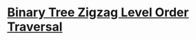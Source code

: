 # [Binary Tree Zigzag Level Order Traversal](https://leetcode.com/problems/binary-tree-zigzag-level-order-traversal)
